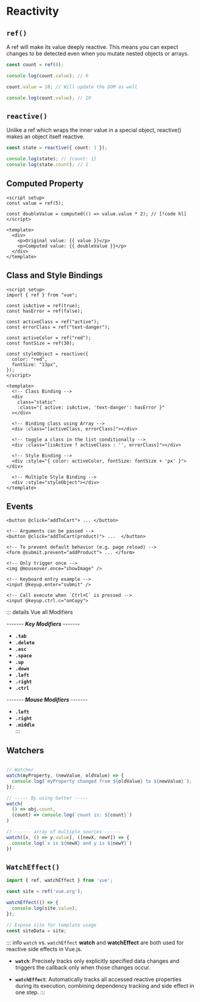 # Reactivity

## `ref()`

A ref will make its value deeply reactive. This means you can expect changes to be detected even when you mutate nested objects or arrays.

```ts
const count = ref(0);

console.log(count.value); // 0

count.value = 10; // Will update the DOM as well

console.log(count.value); // 10
```

## `reactive()`

Unlike a ref which wraps the inner value in a special object, reactive() makes an object itself reactive.

```ts
const state = reactive({ count: 1 });

console.log(state); // {count: 1}
console.log(state.count); // 1
```

## Computed Property

```vue
<script setup>
const value = ref(5);

const doubleValue = computed(() => value.value * 2); // [!code hl]
</script>

<template>
  <div>
    <p>Original value: {{ value }}</p>
    <p>Computed value: {{ doubleValue }}</p>
  </div>
</template>
```

## Class and Style Bindings

```vue{21-24,27,30,33,36}
<script setup>
import { ref } from "vue";

const isActive = ref(true);
const hasError = ref(false);

const activeClass = ref("active");
const errorClass = ref("text-danger");

const activeColor = ref("red");
const fontSize = ref(30);

const styleObject = reactive({
  color: "red",
  fontSize: "13px",
});
</script>

<template>
  <!-- Class Binding -->
  <div 
    class="static"
    :class="{ active: isActive, 'text-danger': hasError }"
  ></div>

  <!-- Binding class using Array -->
  <div :class="[activeClass, errorClass]"></div>

  <!-- toggle a class in the list conditionally -->
  <div :class="[isActive ? activeClass : '', errorClass]"></div>

  <!-- Style Binding -->
  <div :style="{ color: activeColor, fontSize: fontSize + 'px' }"></div>

  <!-- Multiple Style Binding -->
  <div :style="styleObject"></div>
</template>
```

## Events

```vue
<button @click="addToCart"> ... </button>

<!-- Arguments can be passed -->
<button @click="addToCart(product)"> ...  </button>

<!-- To prevent default behavior (e.g. page reload) -->
<form @submit.prevent="addProduct"> ... </form>

<!-- Only trigger once -->
<img @mouseover.once="showImage" />

<!-- Keyboard entry example -->
<input @keyup.enter="submit" /> 

<!-- Call execute when `Ctrl+C` is pressed -->
<input @keyup.ctrl.c="onCopy">
```

::: details Vue all Modifiers

------- ***Key Modifiers*** -------  

- **`.tab`**  
- **`.delete`**  
- **`.esc`**  
- **`.space`**  
- **`.up`**  
- **`.down`**  
- **`.left`**  
- **`.right`**  
- **`.ctrl`**  

------- ***Mouse Modifiers*** -------  

- **`.left`**  
- **`.right`**  
- **`.middle`**  
:::

## Watchers

```ts

// Watcher
watch(myProperty, (newValue, oldValue) => {
  console.log(`myProperty changed from ${oldValue} to ${newValue}`);
});

// ----- By using Getter -----
watch(
  () => obj.count,
  (count) => console.log(`count is: ${count}`)
)

// ------ array of multiple sources ------
watch([x, () => y.value], ([newX, newY]) => {
  console.log(`x is ${newX} and y is ${newY}`)
})
```

## `WatchEffect()`

```ts
import { ref, watchEffect } from 'vue';

const site = ref('vue.org');

watchEffect(() => {
  console.log(site.value);
});

// Expose site for template usage
const siteData = site;
```

::: info `watch` vs. `watchEffect`
**watch** and **watchEffect** are both used for reactive side effects in Vue.js.

- **`watch`**: Precisely tracks only explicitly specified data changes and triggers the callback only when those changes occur.

- **`watchEffect`**: Automatically tracks all accessed reactive properties during its execution, combining dependency tracking and side effect in one step.
:::
